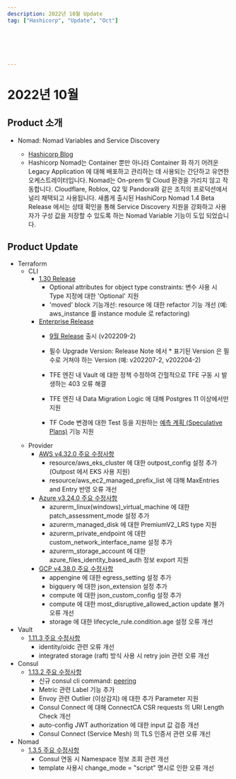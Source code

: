 ```yaml
---
description: 2022년 10월 Update
tag: ["Hashicorp", "Update", "Oct"]






---
```


# 2022년 10월



## Product 소개

- Nomad: Nomad Variables and Service Discovery

  - [Hashicorp Blog](https://www.hashicorp.com/blog/nomad-1-4-adds-nomad-variables-and-updates-service-discovery)
  - Hashicorp Nomad는 Container 뿐만 아니라 Container 화 하기 어려운 Legacy Application 에 대해 배포하고 관리하는 데 사용되는 간단하고 유연한 오케스트레이터입니다. Nomad는 On-prem 및 Cloud 환경을 가리지 않고 작동합니다. Cloudflare, Roblox, Q2 및 Pandora와 같은 조직의 프로덕션에서 널리 채택되고 사용됩니다. 새롭게 출시된 HashiCorp Nomad 1.4 Beta Release 에서는 상태 확인을 통해 Service Discovery 지원을 강화하고 사용자가 구성 값을 저장할 수 있도록 하는 Nomad Variable 기능이 도입 되었습니다.


## Product Update

- Terraform
  - CLI
    - [1.30 Release](https://github.com/hashicorp/terraform/releases/tag/v1.3.0)
      - Optional attributes for object type constraints: 변수 사용 시 Type 지정에 대한 'Optional' 지원
      - 'moved' block 기능개선: resource 에 대한 refactor 기능 개선 (예: aws_instance 를 instance module 로 refactoring)   
    - [Enterprise Release](https://www.terraform.io/enterprise/releases)
      - [9월 Release](https://www.terraform.io/enterprise/releases/2022/v202209-2) 출시 (v202209-2)

      - 필수 Upgrade Version: Release Note 에서 * 표기된 Version 은 필수로 거쳐야 하는 Version (예: v202207-2, v202204-2)

      - TFE 엔진 내 Vault 에 대한 정책 수정하여 간헐적으로 TFE 구동 시 발생하는 403 오류 해결

      - TFE 엔진 내 Data Migration Logic 에 대해 Postgres 11 이상에서만 지원

      - TF Code 변경에 대한 Test 등을 지원하는 [예측 계획 (Speculative Plans)](https://www.terraform.io/enterprise/run/remote-operations#speculative-plans) 기능 지원
  - Provider
    - [AWS v4.32.0 주요 수정사항](https://github.com/hashicorp/terraform-provider-aws/releases/tag/v4.32.0)
      - resource/aws_eks_cluster 에 대한 outpost_config 설정 추가 (Outpost 에서 EKS 사용 지원)
      - resource/aws_ec2_managed_prefix_list 에 대해 MaxEntries and Entry 반영 오류 개선
    - [Azure v3.24.0 주요 수정사항](https://github.com/hashicorp/terraform-provider-azurerm/releases/tag/v3.24.0)
      - azurerm_linux(windows)_virtual_machine 에 대한 patch_assessment_mode 설정 추가
      - azurerm_managed_disk 에 대한 PremiumV2_LRS type 지원
      - azurerm_private_endpoint 에 대한 custom_network_interface_name 설정 추가
      - azurerm_storage_account 에 대한 azure_files_identity_based_auth 정보 export 지원
    - [GCP v4.38.0 주요 수정사항](https://github.com/hashicorp/terraform-provider-google/releases/tag/v4.38.0)
      - appengine 에 대한 egress_setting 설정 추가
      - bigquery 에 대한 json_extension 설정 추가
      - compute 에 대한 json_custom_config 설정 추가
      - compute 에 대한 most_disruptive_allowed_action update 불가 오류 개선
      - storage 에 대한 lifecycle_rule.condition.age 설정 오류 개선
- Vault
  - [1.11.3 주요 수정사항](https://github.com/hashicorp/vault/blob/main/CHANGELOG.md#1113)
    - identity/oidc 관련 오류 개선
    - integrated storage (raft) 방식 사용 시 retry join 관련 오류 개선
- Consul
  - [1.13.2 주요 수정사항](https://github.com/hashicorp/consul/releases/tag/v1.13.2)
    - 신규 consul cli command: [peering](https://www.consul.io/commands/peering) 
    - Metric 관련 Label 기능 추가
    - Envoy 관련 Outlier (이상감지) 에 대한 추가 Parameter 지원
    - Consul Connect 에 대해 ConnectCA CSR requests 의 URI Length Check 개선
    - auto-config JWT authorization 에 대한 input 값 검증 개선
    - Consul Connect (Service Mesh) 의 TLS 인증서 관련 오류 개선
- Nomad
  - [1.3.5 주요 수정사항](https://github.com/hashicorp/nomad/releases/tag/v1.3.5)
    - Consul 연동 시 Namespace 정보 조회 관련 개선
    - template 사용시 change_mode = "script" 명시로 인한 오류 개선 